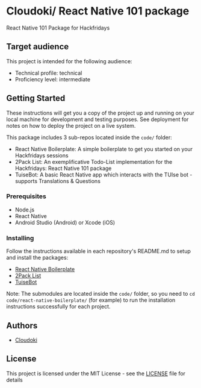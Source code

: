 # Cloudoki/ React Native 101 package

React Native 101 Package for Hackfridays

## Target audience

This project is intended for the following audience:

* Technical profile: technical
* Proficiency level: intermediate

## Getting Started

These instructions will get you a copy of the project up and running on your local machine for development and testing purposes. See deployment for notes on how to deploy the project on a live system.

This package includes 3 sub-repos located inside the `code/` folder:

* React Native Boilerplate: A simple boilerplate to get you started on your Hackfridays sessions
* 2Pack List: An exemplificative Todo-List implementation for the Hackfridays: React Native 101 package
* TuiseBot: A basic React Native app which interacts with the TUIse bot - supports Translations & Questions

### Prerequisites

* Node.js
* React Native
* Android Studio (Android) or Xcode (iOS)

### Installing

Follow the instructions available in each repository's README.md to setup and install the packages:

- [React Native Boilerplate](./code/react-native-boilerplate/README.md)
- [2Pack List](./code/2pack-list/README.md)
- [TuiseBot](./code/tuise-bot-hackfridays/README.md)

Note: The submodules are located inside the `code/` folder, so you need to `cd code/react-native-boilerplate/` (for example) to run the installation instructions successfully for each project.

## Authors

* [Cloudoki](https://github.com/Cloudoki)

## License

This project is licensed under the MIT License - see the [LICENSE](LICENSE) file for details
